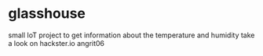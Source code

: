 # glasshouse
small IoT project to get information about the temperature and humidity
take a look on hackster.io angrit06
